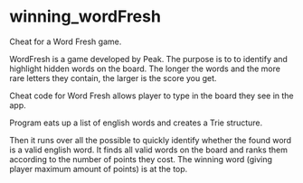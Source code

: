 # winning_wordFresh
Cheat for a Word Fresh game.

WordFresh is a game developed by Peak. The purpose is to to identify and highlight hidden words on the board. The longer the words and the more rare letters they contain, the larger is the score you get.

Cheat code for Word Fresh allows player to type in the board they see in the app.

Program eats up a list of english words and creates a Trie structure.

Then it runs over all the possible to quickly identify whether the found word is a valid english word. It finds all valid words on the board and ranks them according to the number of points they cost. The winning word (giving player maximum amount of points) is at the top.
